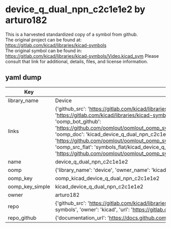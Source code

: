# device_q_dual_npn_c2c1e1e2 by arturo182  
This is a harvested standardized copy of a symbol from github.  
The original project can be found at:  
https://gitlab.com/kicad/libraries/kicad-symbols  
The original symbol can be found in:
https://gitlab.com/kicad/libraries/kicad-symbols/Video.kicad_sym
Please consult that link for additional, details, files, and license information.  
## yaml dump  
| Key | Value |  
| --- | --- |  
| library_name | Device |  
| links | {'github_src': 'https://gitlab.com/kicad/libraries/kicad-symbols/Video.kicad_sym', 'github_src_repo': 'https://gitlab.com/kicad/libraries/kicad-symbols', 'oomp_bot': 'kicad_device_q_dual_npn_c2c1e1e2/working', 'oomp_bot_github': 'https://github.com/oomlout/oomlout_oomp_symbol_bot/tree/main/kicad_device_q_dual_npn_c2c1e1e2/working', 'oomp_doc': 'kicad_device_q_dual_npn_c2c1e1e2/working', 'oomp_doc_github': 'https://github.com/oomlout/oomlout_oomp_symbol_doc/tree/main/kicad_device_q_dual_npn_c2c1e1e2/working', 'oomp_src_flat': 'symbols_flat/kicad_device_q_dual_npn_c2c1e1e2/working', 'oomp_src_flat_github': 'https://github.com/oomlout/oomlout_oomp_symbol_src/tree/main/kicad_device_q_dual_npn_c2c1e1e2/working'} |  
| name | device_q_dual_npn_c2c1e1e2 |  
| oomp | {'library_name': 'device', 'owner_name': 'kicad', 'symbol_name': 'device_q_dual_npn_c2c1e1e2'} |  
| oomp_key | oomp_kicad_device_q_dual_npn_c2c1e1e2 |  
| oomp_key_simple | kicad_device_q_dual_npn_c2c1e1e2 |  
| owner | arturo182 |  
| repo | {'github_src': 'https://gitlab.com/kicad/libraries/kicad-symbols/Video.kicad_sym', 'name': 'libraries/kicad-symbols', 'owner': 'kicad', 'url': 'https://gitlab.com/kicad/libraries/kicad-symbols'} |  
| repo_github | {'documentation_url': 'https://docs.github.com/rest/repos/repos#get-a-repository', 'message': 'Not Found'} |  

